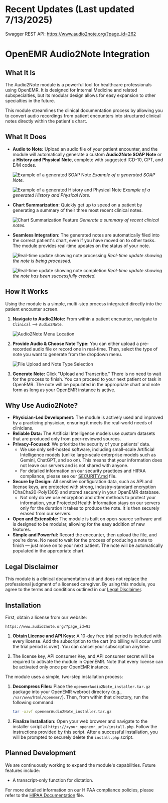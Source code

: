 # Recent Updates (Last updated 7/13/2025)

Swagger REST API: https://www.audio2note.org/?page_id=262

# OpenEMR Audio2Note Integration

## What It Is

The Audio2Note module is a powerful tool for healthcare professionals using OpenEMR. It is designed for Internal Medicine and related subspecialties, but its modular design allows for easy expansion to other specialties in the future.

This module streamlines the clinical documentation process by allowing you to convert audio recordings from patient encounters into structured clinical notes directly within the patient's chart.

## What It Does

*   **Audio to Note:** Upload an audio file of your patient encounter, and the module will automatically generate a custom **Audio2Note SOAP Note** or a **History and Physical Note**, complete with suggested ICD-10, CPT, and E/M codes.

    ![Example of a generated SOAP Note](docs/openemr/images/SOAP.png "Generated SOAP Note")
    *Example of a generated SOAP Note.*

    ![Example of a generated History and Physical Note](docs/openemr/images/historyphysical.png "Generated History and Physical Note")
    *Example of a generated History and Physical Note.*

*   **Chart Summarization:** Quickly get up to speed on a patient by generating a summary of their three most recent clinical notes.

    ![Chart Summarization Feature](docs/openemr/images/summary.png "Chart Summarization")
    *Generate a summary of recent clinical notes.*

*   **Seamless Integration:** The generated notes are automatically filed into the correct patient's chart, even if you have moved on to other tasks. The module provides real-time updates on the status of your note.

    ![Real-time update showing note processing](docs/openemr/images/realTimeUpdates.png "Real-time update notification")
    *Real-time update showing the note is being processed.*

    ![Real-time update showing note completion](docs/openemr/images/realTimeUpdates2.png "Real-time update notification")
    *Real-time update showing the note has been successfully created.*


## How It Works

Using the module is a simple, multi-step process integrated directly into the patient encounter screen.

1.  **Navigate to Audio2Note:** From within a patient encounter, navigate to `Clinical` --> `Audio2Note`.

    ![Audio2Note Menu Location](docs/openemr/images/1menu.png "Audio2Note Menu Location")

2.  **Provide Audio & Choose Note Type:** You can either upload a pre-recorded audio file or record one in real-time. Then, select the type of note you want to generate from the dropdown menu.

    ![File Upload and Note Type Selection](docs/openemr/images/2uploadfile.png "File Upload and Note Type Selection")

3.  **Generate Note:** Click "Upload and Transcribe." There is no need to wait for the process to finish. You can proceed to your next patient or task in OpenEMR. The note will be populated in the appropriate chart and note form as long as your OpenEMR instance is active.

## Why Use Audio2Note?

*   **Physician-Led Development:** The module is actively used and improved by a practicing physician, ensuring it meets the real-world needs of clinicians.
*   **Reliable Data:** The Artificial Intelligence models use custom datasets that are produced only from peer-reviewed sources.
*   **Privacy-Focused:** We prioritize the security of your patients' data.
    *   We use only self-hosted software, including small-scale Artificial Intelligence models (unlike large-scale enterprise models such as Gemini, ChatGPT, and so on). This means that your information does not leave our servers and is not shared with anyone.
    *   For detailed information on our security practices and HIPAA compliance, please see our [SECURITY.md](docs/SECURITY.md) file.
*   **Secure by Design:** All sensitive configuration data, such as API and license keys, are protected with strong, industry-standard encryption (ChaCha20-Poly1305) and stored securely in your OpenEMR database.
    *   Not only do we use encryption and other methods to protect your information, your Protected Health Information stays on our servers only for the duration it takes to produce the note. It is then securely erased from our servers.
*   **Open and Extensible:** The module is built on open-source software and is designed to be modular, allowing for the easy addition of new features.
*   **Simple and Powerful:** Record the encounter, then upload the file, and you're done. No need to wait for the process of producing a note to finish — just move on to your next patient. The note will be automatically populated in the appropriate chart.

## Legal Disclaimer

This module is a clinical documentation aid and does not replace the professional judgment of a licensed caregiver. By using this module, you agree to the terms and conditions outlined in our [Legal Disclaimer](docs/Legal%20Disclaimer%20for%20Audio2Note%20Module.md).

## Installation

First, obtain a license from our website:

`https://www.audio2note.org/?page_id=93`

1.  **Obtain License and API Keys:** A 10-day free trial period is included with every license. Add the subscription to the cart (no billing will occur until the trial period is over). You can cancel your subscription anytime.

2.  The license key, API consumer Key, and API consumer secret will be required to activate the module in OpenEMR. Note that every license can be activated only once per OpenEMR instance.

The module uses a simple, two-step installation process:

1.  **Decompress Files:** Place the `openemrAudio2Note_installer.tar.gz` package into your OpenEMR webroot directory (e.g., `/var/www/html/openemr/`). Then, from within that directory, run the following command:

    ```bash
    tar -xzvf openemrAudio2Note_installer.tar.gz
    ```

2.  **Finalize Installation:** Open your web browser and navigate to the installer script at `https://<your_openemr_url>/install.php`. Follow the instructions provided by this script.
    After a successful installation, you will be prompted to securely delete the `install.php` script.

## Planned Development

We are continuously working to expand the module's capabilities. Future features include:
*   A transcript-only function for dictation.

For more detailed information on our HIPAA compliance policies, please refer to the [HIPAA Documentation](docs/Hipaa%20documentation.md) file.
